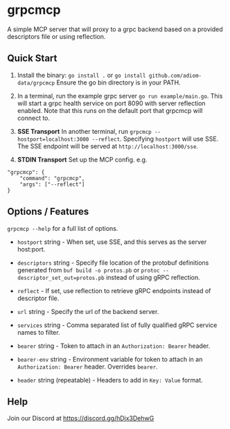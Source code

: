 # grpcmcp

A simple MCP server that will proxy to a grpc backend based on a provided descriptors file or using reflection.

## Quick Start

1. Install the binary: `go install .` or `go install github.com/adiom-data/grpcmcp` Ensure the go bin directory is in your PATH.

2. In a terminal, run the example grpc server `go run example/main.go`. This will start a grpc health service on port 8090 with server reflection enabled. Note that this runs on the default port that grpcmcp will connect to.

3. **SSE Transport** In another terminal, run `grpcmcp --hostport=localhost:3000 --reflect`. Specifying `hostport` will use SSE. The SSE endpoint will be served at `http://localhost:3000/sse`.

3. **STDIN Transport** Set up the MCP config. e.g.
```
"grpcmcp": {
    "command": "grpcmcp",
    "args": ["--reflect"]
}
```

## Options / Features

`grpcmcp --help` for a full list of options.

* `hostport` string - When set, use SSE, and this serves as the server host:port.

* `descriptors` string - Specify file location of the protobuf definitions generated from `buf build -o protos.pb` or `protoc --descriptor_set_out=protos.pb` instead of using gRPC reflection.

* `reflect` - If set, use reflection to retrieve gRPC endpoints instead of descriptor file.

* `url` string - Specify the url of the backend server.

* `services` string - Comma separated list of fully qualified gRPC service names to filter.

* `bearer` string - Token to attach in an `Authorization: Bearer` header.

* `bearer-env` string - Environment variable for token to attach in an `Authorization: Bearer` header. Overrides `bearer`.

* `header` string (repeatable) - Headers to add in `Key: Value` format.

## Help

Join our Discord at https://discord.gg/hDjx3DehwG